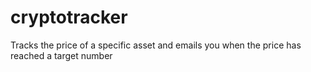 # cryptotracker
Tracks the price of a specific asset and emails you when the price has reached a target number
